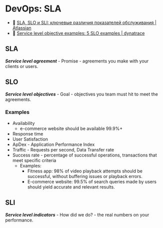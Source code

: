 # DevOps: SLA

- :newspaper: [SLA, SLO и SLI: ключевые различия показателей обслуживания | Atlassian](https://www.atlassian.com/ru/incident-management/kpis/sla-vs-slo-vs-sli)
- :newspaper: [Service level objective examples: 5 SLO examples | dynatrace](https://www.dynatrace.com/news/blog/service-level-objective-examples-5-slo-examples/)

## SLA

***Service level agreement*** - Promise - agreements you make with your clients or users.

## SLO

***Service level objectives*** - Goal - objectives you team must hit to meet the agreements.

### Examples

- Availability
	- e-commerce website should be available 99.9%+
- Response time
- User Satisfaction
- ApDex - Application Performance Index
- Traffic - Requests per second, Data Transfer rate
- Success rate - percentage of successful operations, transactions that meet specific criteria
	- Examples:
		- Fitness app: 98% of video playback attempts should be successful, without buffering issues or playback errors. 
		- E-commerce website: 99.5% of search queries made by users should yield accurate and relevant results.

## SLI

***Service level indicators*** - How did we do? - the real numbers on your performance.